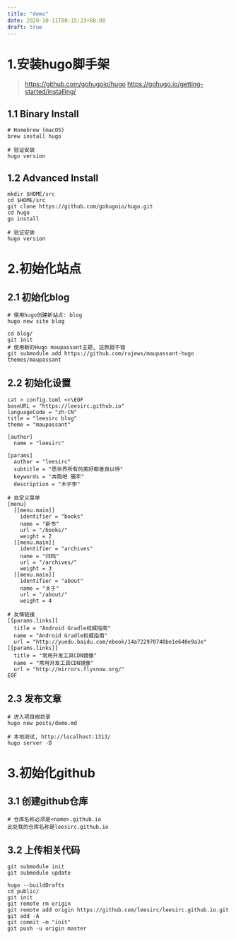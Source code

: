 ```yaml
---
title: "demo"
date: 2020-10-11T00:15:23+08:00
draft: true
---
```


# 1.安装hugo脚手架
> https://github.com/gohugoio/hugo
> https://gohugo.io/getting-started/installing/
## 1.1 Binary Install
```shell
# Homebrew (macOS)
brew install hugo

# 验证安装
hugo version
```
## 1.2 Advanced Install
```shell
mkdir $HOME/src
cd $HOME/src
git clone https://github.com/gohugoio/hugo.git
cd hugo
go install

# 验证安装
hugo version
```


# 2.初始化站点
## 2.1 初始化blog
```shell
# 使用hugo创建新站点: blog
hugo new site blog

cd blog/
git init
# 使用新的Hugo maupassant主题, 这款挺不错
git submodule add https://github.com/rujews/maupassant-hugo themes/maupassant
```
## 2.2 初始化设置
```shell
cat > config.toml <<\EOF
baseURL = "https://leesirc.github.io"
languageCode = "zh-CN"
title = "leesirc blog"
theme = "maupassant"

[author]
  name = "leesirc"

[params]
  author = "leesirc"
  subtitle = "愿世界所有的美好都善良以待"
  keywords = "奔跑吧 骚年"
  description = "木子李"

# 自定义菜单
[menu]
  [[menu.main]]
    identifier = "books"
    name = "新书"
    url = "/books/"
    weight = 2
  [[menu.main]]
    identifier = "archives"
    name = "归档"
    url = "/archives/"
    weight = 3
  [[menu.main]]
    identifier = "about"
    name = "关于"
    url = "/about/"
    weight = 4

# 友情链接
[[params.links]]
  title = "Android Gradle权威指南"
  name = "Android Gradle权威指南"
  url = "http://yuedu.baidu.com/ebook/14a722970740be1e640e9a3e"
[[params.links]]
  title = "常用开发工具CDN镜像"
  name = "常用开发工具CDN镜像"
  url = "http://mirrors.flysnow.org/"
EOF
```
## 2.3 发布文章
```shell
# 进入项目根目录
hugo new posts/demo.md

# 本地测试, http://localhost:1313/
hugo server -D
```
# 3.初始化github
## 3.1 创建github仓库
```shell
# 仓库名称必须是<name>.github.io
此处我的仓库名称是leesirc.github.io
```
## 3.2 上传相关代码
```shell
git submodule init
git submodule update
 
hugo --buildDrafts
cd public/
git init
git remote rm origin 
git remote add origin https://github.com/leesirc/leesirc.github.io.git
git add -A
git commit -m "init"
git push -u origin master
```

